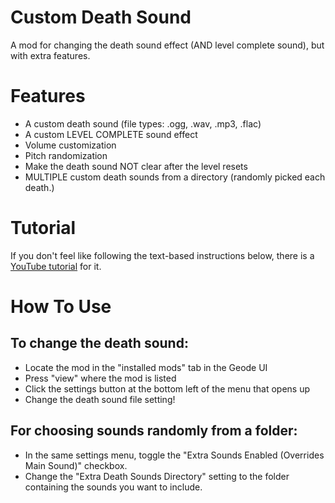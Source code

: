 # Custom Death Sound
A mod for changing the death sound effect (AND level complete sound), but with extra features.

# Features
- A custom death sound (file types: .ogg, .wav, .mp3, .flac)
- A custom LEVEL COMPLETE sound effect
- Volume customization
- Pitch randomization
- Make the death sound NOT clear after the level resets
- MULTIPLE custom death sounds from a directory (randomly picked each death.)

# Tutorial
If you don't feel like following the text-based instructions below, there is a [YouTube tutorial](https://youtu.be/PfiAdGd8rWI) for it.

# How To Use
## To change the death sound:
- Locate the mod in the "installed mods" tab in the Geode UI
- Press "view" where the mod is listed
- Click the settings button at the bottom left of the menu that opens up
- Change the death sound file setting!
## For choosing sounds randomly from a folder:
- In the same settings menu, toggle the "Extra Sounds Enabled (Overrides Main Sound)" checkbox.
- Change the "Extra Death Sounds Directory" setting to the folder containing the sounds you want to include.
